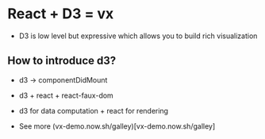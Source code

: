 # React + D3 = vx

- D3 is low level but expressive which allows you to build rich visualization

## How to introduce d3?
- d3 -> componentDidMount
- d3 + react + react-faux-dom
- d3 for data computation + react for rendering

- See more (vx-demo.now.sh/galley)[vx-demo.now.sh/galley]
